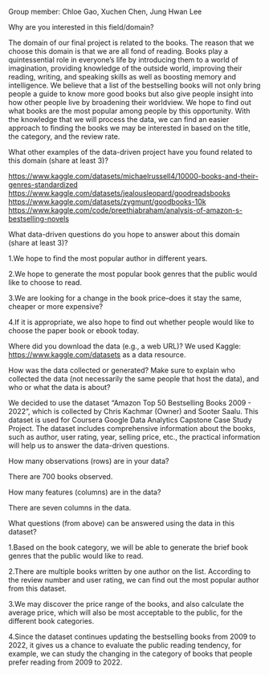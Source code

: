 Group member: Chloe Gao, Xuchen Chen, Jung Hwan Lee

Why are you interested in this field/domain?

The domain of our final project is related to the books. The reason that we choose this domain is that  we are all fond of reading. Books play a quintessential role in everyone’s life by introducing them to a world of imagination, providing knowledge of the outside world, improving their reading, writing, and speaking skills as well as boosting memory and intelligence. We believe that a list of the bestselling books will not only bring people a guide to know more good books but also give people insight into how other people live by broadening their worldview. We hope to find out what books are the most popular among people by this opportunity. With the knowledge that we will process the data, we can find an easier approach to finding the books we may be interested in based on the title, the category, and the review rate. 
  
What other examples of the data-driven project have you found related to this domain (share at least 3)?

  https://www.kaggle.com/datasets/michaelrussell4/10000-books-and-their-genres-standardized
  https://www.kaggle.com/datasets/jealousleopard/goodreadsbooks
  https://www.kaggle.com/datasets/zygmunt/goodbooks-10k
  https://www.kaggle.com/code/preethiabraham/analysis-of-amazon-s-bestselling-novels
  
What data-driven questions do you hope to answer about this domain (share at least 3)?

  1.We hope to find the most popular author in different years.
  
  2.We hope to generate the most popular book genres that the public would like to choose to read.
  
  3.We are looking for a change in the book price–does it stay the same, cheaper or more expensive?
  
  4.If it is appropriate, we also hope to find out whether people would like to choose the paper book or      ebook today. 
  
Where did you download the data (e.g., a web URL)?
  We used Kaggle:  https://www.kaggle.com/datasets as a data resource.
  
How was the data collected or generated? Make sure to explain who collected the data (not necessarily the same people that host the data), and who or what the data is about?

  We decided to use the dataset “Amazon Top 50 Bestselling Books 2009 - 2022”, which is collected by Chris Kachmar (Owner) and Sooter Saalu. This dataset is used for Coursera Google Data Analytics Capstone Case Study Project. The dataset includes comprehensive information about the books, such as author, user rating, year, selling price, etc., the practical information will help us to answer the data-driven questions.
  
How many observations (rows) are in your data?

  There are 700 books observed.
  
How many features (columns) are in the data?

  There are seven columns in the data.
  
What questions (from above) can be answered using the data in this dataset?

  1.Based on the book category, we will be able to generate the brief book genres that the public would like to read.
  
  2.There are multiple books written by one author on the list. According to the review number and user rating, we can find out the most popular author from this dataset.
  
  3.We may discover the price range of the books, and also calculate the average price, which will also be most acceptable to the public, for the different book categories.
  
  4.Since the dataset continues updating the bestselling books from 2009 to 2022, it gives us a chance to evaluate the public reading tendency, for example, we can study the changing in the category of books that people prefer reading from 2009 to 2022.


